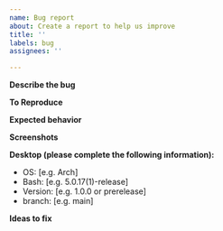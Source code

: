 ```yaml
---
name: Bug report
about: Create a report to help us improve
title: ''
labels: bug
assignees: ''

---
```


**Describe the bug**
<!--A clear and concise description of what the bug is.-->

**To Reproduce**
<!--Steps to reproduce the behavior-->

**Expected behavior**
<!--A clear and concise description of what you expected to happen.-->

**Screenshots**
<!--If applicable, add screenshots to help explain your problem.-->

**Desktop (please complete the following information):**
 - OS: [e.g. Arch]
 - Bash: [e.g. 5.0.17(1)-release]
 - Version: [e.g. 1.0.0 or prerelease]
 - branch: [e.g. main]

**Ideas to fix**
<!-- If you have any ideas to fix the bug feel free to leave your ideas-->
